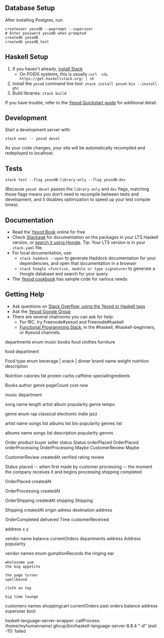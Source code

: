 ## Database Setup

After installing Postgres, run:

```
createuser yesodB --pwprompt --superuser
# Enter password yesodB when prompted
createdb yesodB
createdb yesodB_test
```

## Haskell Setup

1. If you haven't already, [install Stack](https://haskell-lang.org/get-started)
	* On POSIX systems, this is usually `curl -sSL https://get.haskellstack.org/ | sh`
2. Install the `yesod` command line tool: `stack install yesod-bin --install-ghc`
3. Build libraries: `stack build`

If you have trouble, refer to the [Yesod Quickstart guide](https://www.yesodweb.com/page/quickstart) for additional detail.

## Development

Start a development server with:

```
stack exec -- yesod devel
```

As your code changes, your site will be automatically recompiled and redeployed to localhost.

## Tests

```
stack test --flag yesodB:library-only --flag yesodB:dev
```

(Because `yesod devel` passes the `library-only` and `dev` flags, matching those flags means you don't need to recompile between tests and development, and it disables optimization to speed up your test compile times).

## Documentation

* Read the [Yesod Book](https://www.yesodweb.com/book) online for free
* Check [Stackage](http://stackage.org/) for documentation on the packages in your LTS Haskell version, or [search it using Hoogle](https://www.stackage.org/lts/hoogle?q=). Tip: Your LTS version is in your `stack.yaml` file.
* For local documentation, use:
	* `stack haddock --open` to generate Haddock documentation for your dependencies, and open that documentation in a browser
	* `stack hoogle <function, module or type signature>` to generate a Hoogle database and search for your query
* The [Yesod cookbook](https://github.com/yesodweb/yesod-cookbook) has sample code for various needs

## Getting Help

* Ask questions on [Stack Overflow, using the Yesod or Haskell tags](https://stackoverflow.com/questions/tagged/yesod+haskell)
* Ask the [Yesod Google Group](https://groups.google.com/forum/#!forum/yesodweb)
* There are several chatrooms you can ask for help:
	* For IRC, try Freenode#yesod and Freenode#haskell
	* [Functional Programming Slack](https://fpchat-invite.herokuapp.com/), in the #haskell, #haskell-beginners, or #yesod channels.


departments enum 
	music
	books
	food
	clothes
	furniture 

food department

Food
	type enum beverage | snack | dinner
	brand
	name
	weight
	nutrition
	description

Nutrition
	calories
	fat
	protein 
	carbs 
	caffeine
	specialIngredients


Books
	author 
	genre
	pageCount
	cost 
	new
	

music department 

song 
	name
	length 
	artist
	album
	popularity 
	genre
	tempo 
	
genre enum
	rap
	classical
	electronic
	indie
	jazz

artist 
	name 
	songs list
	albums list 
	bio 
	popularity
	genres list

albums
	name 
	songs list
	description
	popularity 
	genres

Order
	product
	buyer
	seller
	status Status
	orderPlaced OrderPlaced
	orderProcessing OrderProcessing Maybe
	CustomerReview Maybe

CustomerReview
	createdAt
	verified
	rating
	review

Status 
	placed -- when first made by customer
	processing -- the moment the company receives it and begins processing
	shipping 
	completed

OrderPlaced
	createdAt

OrderProcessing 
	createdAt 

OrderShipping
	createdAt
	shipping Shipping
	
Shipping
	createdAt
	origin adress
	destination address

OrderCompleted
	delivered Time
	customerReceived



address 
	x
	y
	

vendor 
	name 
	balance
	currentOrders
	departments
	address Address
	popularity

vendor names enum
	gumptionRecords
	the ringing ear

	wholesome yum
	the big appetite

	the page turner
	spellbound 

	cloth on top

	big time lounge



customers
	names
	shoppingcart 
	currentOrders
	past orders
	balance
	address
	superuser bool 



haskell-language-server-wrapper: callProcess: /home/myhumanname/.ghcup/bin/haskell-language-server-8.8.4 "-d" (exit -11): failed